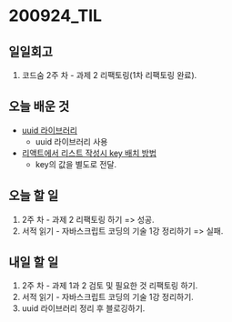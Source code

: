 # 200924_TIL

## 일일회고

1. 코드숨 2주 차 - 과제 2 리팩토링(1차 리팩토링 완료).

## 오늘 배운 것

- [uuid 라이브러리](https://www.npmjs.com/package/uuid)
  - uuid 라이브러리 사용
- [리액트에서 리스트 작성시 key 배치 방법](https://reactjs.org/docs/lists-and-keys.html#extracting-components-with-keys)
  - key의 값을 별도로 전달.

## 오늘 할 일

1. 2주 차 - 과제 2 리팩토링 하기 => 성공.
2. 서적 읽기 - 자바스크립트 코딩의 기술 1강 정리하기 => 실패.

## 내일 할 일

1. 2주 차 - 과제 1과 2 검토 및 필요한 것 리팩토링 하기.
2. 서적 읽기 - 자바스크립트 코딩의 기술 1강 정리하기.
3. uuid 라이브러리 정리 후 블로깅하기.
